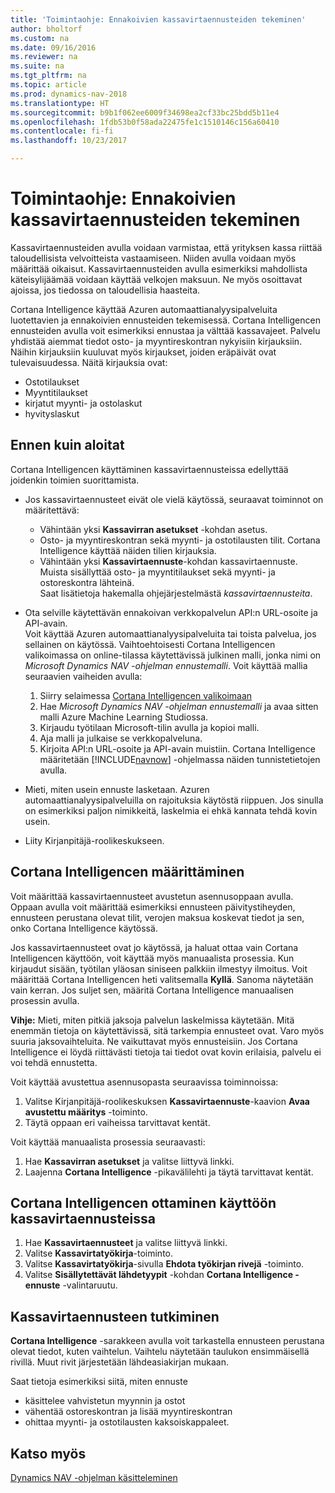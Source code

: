 ```yaml
---
title: 'Toimintaohje: Ennakoivien kassavirtaennusteiden tekeminen'
author: bholtorf
ms.custom: na
ms.date: 09/16/2016
ms.reviewer: na
ms.suite: na
ms.tgt_pltfrm: na
ms.topic: article
ms.prod: dynamics-nav-2018
ms.translationtype: HT
ms.sourcegitcommit: b9b1f062ee6009f34698ea2cf33bc25bdd5b11e4
ms.openlocfilehash: 1fdb53b0f58ada22475fe1c1510146c156a60410
ms.contentlocale: fi-fi
ms.lasthandoff: 10/23/2017

---
```


# <a name="how-to-make-predictive-cash-flow-forecasts"></a>Toimintaohje: Ennakoivien kassavirtaennusteiden tekeminen
Kassavirtaennusteiden avulla voidaan varmistaa, että yrityksen kassa riittää taloudellisista velvoitteista vastaamiseen. Niiden avulla voidaan myös määrittää oikaisut. Kassavirtaennusteiden avulla esimerkiksi mahdollista käteisylijäämää voidaan käyttää velkojen maksuun. Ne myös osoittavat ajoissa, jos tiedossa on taloudellisia haasteita.

Cortana Intelligence käyttää Azuren automaattianalyysipalveluita luotettavien ja ennakoivien ennusteiden tekemisessä. Cortana Intelligencen ennusteiden avulla voit esimerkiksi ennustaa ja välttää kassavajeet. Palvelu yhdistää aiemmat tiedot osto- ja myyntireskontran nykyisiin kirjauksiin. Näihin kirjauksiin kuuluvat myös kirjaukset, joiden eräpäivät ovat tulevaisuudessa. Näitä kirjauksia ovat:
* Ostotilaukset
* Myyntitilaukset
* kirjatut myynti- ja ostolaskut
* hyvityslaskut

## <a name="before-you-start"></a>Ennen kuin aloitat  
Cortana Intelligencen käyttäminen kassavirtaennusteissa edellyttää joidenkin toimien suorittamista.
* Jos kassavirtaennusteet eivät ole vielä käytössä, seuraavat toiminnot on määritettävä:
    * Vähintään yksi **Kassavirran asetukset** -kohdan asetus.
    * Osto- ja myyntireskontran sekä myynti- ja ostotilausten tilit. Cortana Intelligence käyttää näiden tilien kirjauksia.
    * Vähintään yksi **Kassavirtaennuste**-kohdan kassavirtaennuste. Muista sisällyttää osto- ja myyntitilaukset sekä myynti- ja ostoreskontra lähteinä.  
    Saat lisätietoja hakemalla ohjejärjestelmästä _kassavirtaennusteita_.
* Ota selville käytettävän ennakoivan verkkopalvelun API:n URL-osoite ja API-avain.  
    Voit käyttää Azuren automaattianalyysipalveluita tai toista palvelua, jos sellainen on käytössä. Vaihtoehtoisesti Cortana Intelligencen valikoimassa on online-tilassa käytettävissä julkinen malli, jonka nimi on _Microsoft Dynamics NAV -ohjelman ennustemalli_. Voit käyttää mallia seuraavien vaiheiden avulla:

    1. Siirry selaimessa [Cortana Intelligencen valikoimaan](https://go.microsoft.com/fwlink/?linkid=828352)
    2. Hae _Microsoft Dynamics NAV -ohjelman ennustemalli_ ja avaa sitten malli Azure Machine Learning Studiossa.
    3. Kirjaudu työtilaan Microsoft-tilin avulla ja kopioi malli.
    4. Aja malli ja julkaise se verkkopalveluna.
    5. Kirjoita API:n URL-osoite ja API-avain muistiin. Cortana Intelligence määritetään [!INCLUDE[navnow](includes/navnow_md.md)] -ohjelmassa näiden tunnistetietojen avulla.  

* Mieti, miten usein ennuste lasketaan. Azuren automaattianalyysipalveluilla on rajoituksia käytöstä riippuen. Jos sinulla on esimerkiksi paljon nimikkeitä, laskelmia ei ehkä kannata tehdä kovin usein.
* Liity Kirjanpitäjä-roolikeskukseen.

## <a name="set-up-cortana-intelligence"></a>Cortana Intelligencen määrittäminen
Voit määrittää kassavirtaennusteet avustetun asennusoppaan avulla. Oppaan avulla voit määrittää esimerkiksi ennusteen päivitystiheyden, ennusteen perustana olevat tilit, verojen maksua koskevat tiedot ja sen, onko Cortana Intelligence käytössä.  

Jos kassavirtaennusteet ovat jo käytössä, ja haluat ottaa vain Cortana Intelligencen käyttöön, voit käyttää myös manuaalista prosessia. Kun kirjaudut sisään, työtilan yläosan siniseen palkkiin ilmestyy ilmoitus. Voit määrittää Cortana Intelligencen heti valitsemalla **Kyllä**. Sanoma näytetään vain kerran. Jos suljet sen, määritä Cortana Intelligence manuaalisen prosessin avulla.  

**Vihje:** Mieti, miten pitkiä jaksoja palvelun laskelmissa käytetään. Mitä enemmän tietoja on käytettävissä, sitä tarkempia ennusteet ovat. Varo myös suuria jaksovaihteluita. Ne vaikuttavat myös ennusteisiin. Jos Cortana Intelligence ei löydä riittävästi tietoja tai tiedot ovat kovin erilaisia, palvelu ei voi tehdä ennustetta.

Voit käyttää avustettua asennusopasta seuraavissa toiminnoissa:
1. Valitse Kirjanpitäjä-roolikeskuksen **Kassavirtaennuste**-kaavion **Avaa avustettu määritys** -toiminto.
2. Täytä oppaan eri vaiheissa tarvittavat kentät.

Voit käyttää manuaalista prosessia seuraavasti:
1. Hae **Kassavirran asetukset** ja valitse liittyvä linkki.
2. Laajenna **Cortana Intelligence** -pikavälilehti ja täytä tarvittavat kentät.

## <a name="turn-on-cortana-intelligence-for-cash-flow-forecasts"></a>Cortana Intelligencen ottaminen käyttöön kassavirtaennusteissa
1. Hae **Kassavirtaennusteet** ja valitse liittyvä linkki.
2. Valitse **Kassavirtatyökirja**-toiminto.
3. Valitse **Kassavirtatyökirja**-sivulla **Ehdota työkirjan rivejä** -toiminto.  
4. Valitse **Sisällytettävät lähdetyypit** -kohdan **Cortana Intelligence -ennuste** -valintaruutu.

## <a name="investigate-a-cash-flow-forecast"></a>Kassavirtaennusteen tutkiminen
**Cortana Intelligence** -sarakkeen avulla voit tarkastella ennusteen perustana olevat tiedot, kuten vaihtelun. Vaihtelu näytetään taulukon ensimmäisellä rivillä. Muut rivit järjestetään lähdeasiakirjan mukaan.  

Saat tietoja esimerkiksi siitä, miten ennuste    
* käsittelee vahvistetun myynnin ja ostot
* vähentää ostoreskontran ja lisää myyntireskontran
* ohittaa myynti- ja ostotilausten kaksoiskappaleet.

## <a name="see-also"></a>Katso myös  
[Dynamics NAV -ohjelman käsitteleminen](ui-work-product.md)

